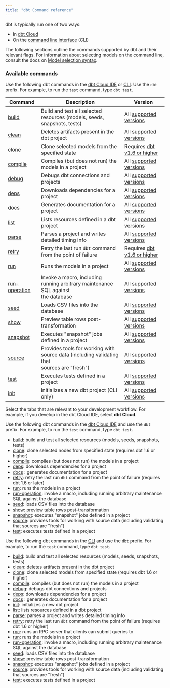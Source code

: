 ```yaml
---
title: "dbt Command reference"
---
```


dbt is typically run one of two ways:

* In [dbt Cloud](/docs/cloud/dbt-cloud-ide/develop-in-the-cloud)
* On the [command line interface](/docs/core/about-the-cli) (CLI)

The following sections outline the commands supported by dbt and their relevant flags. For information about selecting models on the command line, consult the docs on [Model selection syntax](/reference/node-selection/syntax).

### Available commands

<VersionBlock firstVersion="1.6">

Use the following dbt commands in the [dbt Cloud IDE](/docs/cloud/dbt-cloud-ide/develop-in-the-cloud) or [CLI](/docs/core/about-the-cli). Use the `dbt` prefix. For example, to run the `test` command, type `dbt test`.

| Command | Description | Version |
| ------- | ----------- | ------- |
| [build](/reference/commands/build) | Build and test all selected resources (models, seeds, snapshots, tests) | All [supported versions](/docs/dbt-versions/core) |
| [clean](/reference/commands/clean) | Deletes artifacts present in the dbt project | All [supported versions](/docs/dbt-versions/core) |
| [clone](/reference/commands/clone) | Clone selected models from the specified state | Requires [dbt v1.6 or higher](/docs/dbt-versions/core)  |
| [compile](/reference/commands/compile) | Compiles (but does not run) the models in a project | All [supported versions](/docs/dbt-versions/core) |
| [debug](/reference/commands/debug) | Debugs dbt connections and projects  | All [supported versions](/docs/dbt-versions/core) |
| [deps](/reference/commands/deps) | Downloads dependencies for a project  | All [supported versions](/docs/dbt-versions/core) |
| [docs](/reference/commands/cmd-docs) | Generates documentation for a project | All [supported versions](/docs/dbt-versions/core) |
| [list](/reference/commands/list) | Lists resources defined in a dbt project | All [supported versions](/docs/dbt-versions/core) |
| [parse](/reference/commands/parse) | Parses a project and writes detailed timing info | All [supported versions](/docs/dbt-versions/core) |
| [retry](/reference/commands/retry) | Retry the last run `dbt` command from the point of failure | Requires [dbt v1.6 or higher](/docs/dbt-versions/core) |
| [run](/reference/commands/run) | Runs the models in a project | All [supported versions](/docs/dbt-versions/core) |
| [run-operation](/reference/commands/run-operation) | Invoke a macro, including running arbitrary maintenance SQL against<br />  the database | All [supported versions](/docs/dbt-versions/core) |
| [seed](/reference/commands/seed) | Loads CSV files into the database  | All [supported versions](/docs/dbt-versions/core) |
| [show](/reference/commands/show) | Preview table rows post-transformation  | All [supported versions](/docs/dbt-versions/core) |
| [snapshot](/reference/commands/snapshot) | Executes "snapshot" jobs defined in a project  | All [supported versions](/docs/dbt-versions/core) |
| [source](/reference/commands/source) | Provides tools for working with source data (including validating that<br /> sources are "fresh")  | All [supported versions](/docs/dbt-versions/core) |
| [test](/reference/commands/test) | Executes tests defined in a project  | All [supported versions](/docs/dbt-versions/core) |
| [init](/reference/commands/init) | Initializes a new dbt project (CLI only)  | All [supported versions](/docs/dbt-versions/core) |


</VersionBlock>

<VersionBlock lastVersion="1.5">

Select the tabs that are relevant to your development workflow. For example, if you develop in the dbt Cloud IDE, select **dbt Cloud**.  

<Tabs>
<TabItem value="cloud" label="dbt Cloud">

Use the following dbt commands in the [dbt Cloud IDE](/docs/cloud/dbt-cloud-ide/develop-in-the-cloud) and use the `dbt` prefix. For example, to run the `test` command, type `dbt test`.

- [build](/reference/commands/build): build and test all selected resources (models, seeds, snapshots, tests)
- [clone](/reference/commands/clone): clone selected nodes from specified state (requires dbt 1.6 or higher)
- [compile](/reference/commands/compile): compiles (but does not run) the models in a project
- [deps](/reference/commands/deps): downloads dependencies for a project
- [docs](/reference/commands/cmd-docs) : generates documentation for a project
- [retry](/reference/commands/retry): retry the last run `dbt` command from the point of failure (requires dbt 1.6 or later)
- [run](/reference/commands/run): runs the models in a project
- [run-operation](/reference/commands/run-operation): invoke a macro, including running arbitrary maintenance SQL against the database
- [seed](/reference/commands/seed): loads CSV files into the database
- [show](/reference/commands/show): preview table rows post-transformation
- [snapshot](/reference/commands/snapshot): executes "snapshot" jobs defined in a project
- [source](/reference/commands/source): provides tools for working with source data (including validating that sources are "fresh")
- [test](/reference/commands/test): executes tests defined in a project

</TabItem>

<TabItem value="cli" label="CLI">

Use the following dbt commands in the [CLI](/docs/core/about-the-cli) and use the `dbt` prefix. For example, to run the `test` command, type `dbt test`.

- [build](/reference/commands/build): build and test all selected resources (models, seeds, snapshots, tests)
- [clean](/reference/commands/clean): deletes artifacts present in the dbt project
- [clone](/reference/commands/clone): clone selected models from specified state (requires dbt 1.6 or higher)
- [compile](/reference/commands/compile): compiles (but does not run) the models in a project
- [debug](/reference/commands/debug): debugs dbt connections and projects
- [deps](/reference/commands/deps): downloads dependencies for a project
- [docs](/reference/commands/cmd-docs) : generates documentation for a project
- [init](/reference/commands/init): initializes a new dbt project
- [list](/reference/commands/list): lists resources defined in a dbt project
- [parse](/reference/commands/parse): parses a project and writes detailed timing info
- [retry](/reference/commands/retry): retry the last run `dbt` command from the point of failure (requires dbt 1.6 or higher)
- [rpc](/reference/commands/rpc): runs an RPC server that clients can submit queries to
- [run](/reference/commands/run): runs the models in a project
- [run-operation](/reference/commands/run-operation): invoke a macro, including running arbitrary maintenance SQL against the database
- [seed](/reference/commands/seed): loads CSV files into the database
- [show](/reference/commands/show): preview table rows post-transformation
- [snapshot](/reference/commands/snapshot): executes "snapshot" jobs defined in a project
- [source](/reference/commands/source): provides tools for working with source data (including validating that sources are "fresh")
- [test](/reference/commands/test): executes tests defined in a project

</TabItem>

</Tabs>
</VersionBlock>
